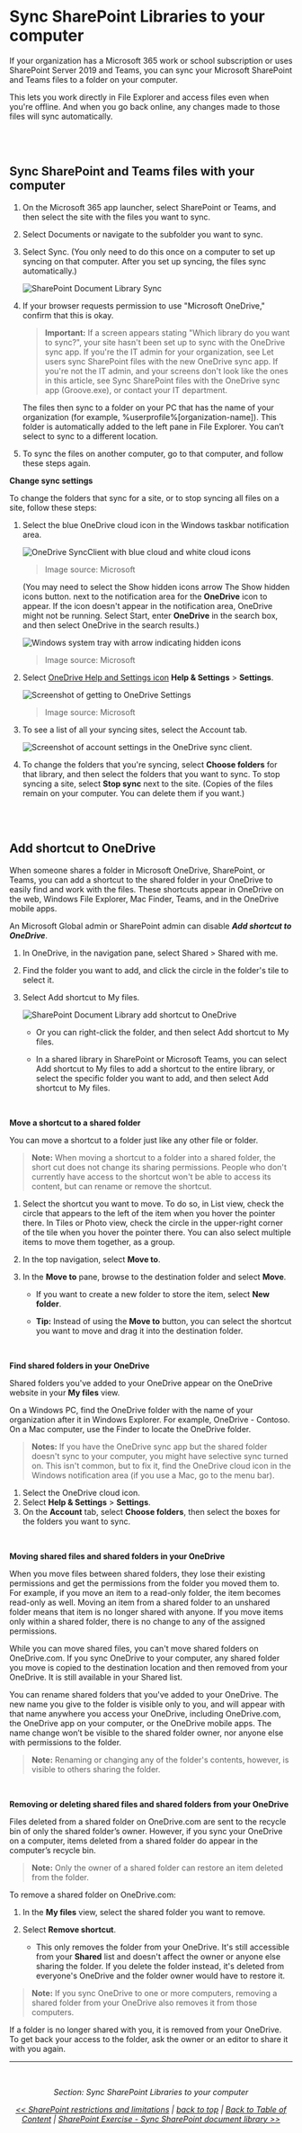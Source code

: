 
<a id="top" />

<a id="sync-sharepoint-libraries-to-your-computer" />

# Sync SharePoint Libraries to your computer

If your organization has a Microsoft 365 work or school subscription or uses SharePoint Server 2019 and Teams, you can sync your Microsoft SharePoint and Teams files to a folder on your computer.

This lets you work directly in File Explorer and access files even when you're offline. And when you go back online, any changes made to those files will sync automatically.

<br/>

<a id="sync-sharepoint-and-teams-files-with-your-computer" />

<br/>


## Sync SharePoint and Teams files with your computer

1. On the Microsoft 365 app launcher, select SharePoint or Teams, and then select the site with the files you want to sync.

1. Select Documents or navigate to the subfolder you want to sync.

1. Select Sync. (You only need to do this once on a computer to set up syncing on that computer. After you set up syncing, the files sync automatically.)

    ![SharePoint Document Library Sync](https://www.rramoscabral.com/training/assets/MSSharePoint/DocumentLibrarySync.png)

1. If your browser requests permission to use "Microsoft OneDrive," confirm that this is okay.

    > **Important:** If a screen appears stating "Which library do you want to sync?", your site hasn't been set up to sync with the OneDrive sync app. If you're the IT admin for your organization, see Let users sync SharePoint files with the new OneDrive sync app. If you're not the IT admin, and your screens don't look like the ones in this article, see Sync SharePoint files with the OneDrive sync app (Groove.exe), or contact your IT department.


    The files then sync to a folder on your PC that has the name of your organization (for example, %userprofile%\[organization-name]). This folder is automatically added to the left pane in File Explorer. You can’t select to sync to a different location.

1. To sync the files on another computer, go to that computer, and follow these steps again.

**Change sync settings**

To change the folders that sync for a site, or to stop syncing all files on a site, follow these steps:

1. Select the blue OneDrive cloud icon in the Windows taskbar notification area.

    ![OneDrive SyncClient with blue cloud and white cloud icons](https://www.rramoscabral.com/training/assets/MSOneDrive/WindowsTaskbar.png)
    
    > Image source: Microsoft

    (You may need to select the Show hidden icons arrow The Show hidden icons button. next to the notification area for the **OneDrive** icon to appear. If the icon doesn't appear in the notification area, OneDrive might not be running. Select Start, enter **OneDrive** in the search box, and then select OneDrive in the search results.)

   ![Windows system tray with arrow indicating hidden icons](https://www.rramoscabral.com/training/assets/MSOneDrive/WindowsTaskbarShowHiddenIcons.png)
   
   > Image source: Microsoft


1. Select [OneDrive Help and Settings icon](https://www.rramoscabral.com/training/assets/MSOneDrive/IconSettings.png) **Help & Settings** > **Settings**.

    ![Screenshot of getting to OneDrive Settings](https://www.rramoscabral.com/training/assets/MSOneDrive/IconSettings.png)

    > Image source: Microsoft

1. To see a list of all your syncing sites, select the Account tab.

    ![Screenshot of account settings in the OneDrive sync client.](https://www.rramoscabral.com/training/assets/MSOneDrive/AccountTab.png)

1. To change the folders that you're syncing, select **Choose folders** for that library, and then select the folders that you want to sync. To stop syncing a site, select **Stop sync** next to the site. (Copies of the files remain on your computer. You can delete them if you want.)


<br/>

<a id="add-shortcut-to-onedrive" />

<br/>

## Add shortcut to OneDrive

When someone shares a folder in Microsoft OneDrive, SharePoint, or Teams, you can add a shortcut to the shared folder in your OneDrive to easily find and work with the files. These shortcuts appear in OneDrive on the web, Windows File Explorer, Mac Finder, Teams, and in the OneDrive mobile apps.

An Microsoft Global admin or SharePoint admin can disable ***Add shortcut to OneDrive***.

1. In OneDrive, in the navigation pane, select Shared > Shared with me.

1. Find the folder you want to add, and click the circle in the folder's tile to select it.

1. Select Add shortcut to My files.

    ![SharePoint Document Library add shortcut to OneDrive](https://www.rramoscabral.com/training/assets/MSSharePoint/DocumentLibraryAddShortcuToOneDrive.png)

    - Or you can right-click the folder, and then select Add shortcut to My files.

    - In a shared library in SharePoint or Microsoft Teams, you can select Add shortcut to My files to add a shortcut to the entire library, or select the specific folder you want to add, and then select Add shortcut to My files. 

<br/>

**Move a shortcut to a shared folder**

You can move a shortcut to a folder just like any other file or folder. 

> **Note:** When moving a shortcut to a folder into a shared folder, the short cut does not change its sharing permissions. People who don't currently have access to the shortcut won't be able to access its content, but can rename or remove the shortcut.


1. Select the shortcut you want to move. To do so, in List view, check the circle that appears to the left of the item when you hover the pointer there. In Tiles or Photo view, check the circle in the upper-right corner of the tile when you hover the pointer there. You can also select multiple items to move them together, as a group.

1. In the top navigation, select **Move to**.

1. In the **Move to** pane, browse to the destination folder and select **Move**.

    - If you want to create a new folder to store the item, select **New folder**.

    - **Tip:** Instead of using the **Move to** button, you can select the shortcut you want to move and drag it into the destination folder.

<br/>

**Find shared folders in your OneDrive**

Shared folders you've added to your OneDrive appear on the OneDrive website in your **My files** view.

On a Windows PC, find the OneDrive folder with the name of your organization after it in Windows Explorer. For example, OneDrive - Contoso. On a Mac computer, use the Finder to locate the OneDrive folder.

> **Notes:** If you have the OneDrive sync app but the shared folder doesn't sync to your computer, you might have selective sync turned on. This isn't common, but to fix it, find the OneDrive cloud icon in the Windows notification area (if you use a Mac, go to the menu bar).

1. Select the OneDrive cloud icon.
1. Select **Help & Settings** > **Settings**.
1. On the **Account** tab, select **Choose folders**, then select the boxes for the folders you want to sync.

<br/>

**Moving shared files and shared folders in your OneDrive**

When you move files between shared folders, they lose their existing permissions and get the permissions from the folder you moved them to. For example, if you move an item to a read-only folder, the item becomes read-only as well. Moving an item from a shared folder to an unshared folder means that item is no longer shared with anyone. If you move items only within a shared folder, there is no change to any of the assigned permissions.

While you can move shared files, you can't move shared folders on OneDrive.com. If you sync OneDrive to your computer, any shared folder you move is copied to the destination location and then removed from your OneDrive. It is still available in your Shared list.

You can rename shared folders that you've added to your OneDrive. The new name you give to the folder is visible only to you, and will appear with that name anywhere you access your OneDrive, including OneDrive.com, the OneDrive app on your computer, or the OneDrive mobile apps. The name change won’t be visible to the shared folder owner, nor anyone else with permissions to the folder.

> **Note:** Renaming or changing any of the folder's contents, however, is visible to others sharing the folder.

<br/>


**Removing or deleting shared files and shared folders from your OneDrive**

Files deleted from a shared folder on OneDrive.com are sent to the recycle bin of only the shared folder’s owner. However, if you sync your OneDrive on a computer, items deleted from a shared folder do appear in the computer’s recycle bin.

> **Note:** Only the owner of a shared folder can restore an item deleted from the folder.

To remove a shared folder on OneDrive.com:

1. In the **My files** view, select the shared folder you want to remove.

1. Select **Remove shortcut**.

    - This only removes the folder from your OneDrive. It's still accessible from your **Shared** list and doesn't affect the owner or anyone else sharing the folder. If you delete the folder instead, it's deleted from everyone's OneDrive and the folder owner would have to restore it.

> **Note:** If you sync OneDrive to one or more computers, removing a shared folder from your OneDrive also removes it from those computers.

If a folder is no longer shared with you, it is removed from your OneDrive. To get back your access to the folder, ask the owner or an editor to share it with you again.



---

<br/>

<div style="font-style: italic; text-align: center;" markdown="1">

Section: Sync SharePoint Libraries to your computer

[<< SharePoint restrictions and limitations](./SharePointRestrictionsLimitations.md) | [back to top](#top) | [Back to Table of Content](./README.md) | [ SharePoint Exercise - Sync SharePoint document library >>](./SharePointExecCreateSharePointLibrarySync.md)

</div>

